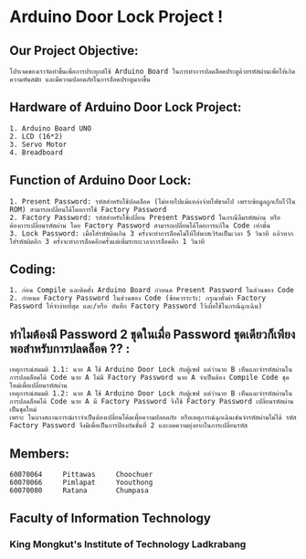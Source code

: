 # Arduino Door Lock Project !

## Our Project Objective:

    โปรเจคของเราจัดทำขึ้นเพื่อการประยุกต์ใช้ Arduino Board ในการทำการปลดล็อคประตูด้วยรหัสผ่านเพื่อให้เกิดความทันสมัย และมีความปลอดภัยในการล็อคประตูมากขึ้น
     
## Hardware of Arduino Door Lock Project:

    1. Arduino Board UNO
    2. LCD (16*2)
    3. Servo Motor
    4. Breadboard
     
## Function of Arduino Door Lock:

    1. Present Password: รหัสสำหรับใช้ปลดล็อค (ไม่หายไปแม้แหล่งจ่ายไฟขาดไป เพราะข้อมูลถูกเก็บไว้ใน ROM) สามารถเปลี่ยนได้โดยการใช้ Factory Password
    2. Factory Password: รหัสสำหรับใช้เปลี่ยน Present Password ในกรณีลืมรหัสผ่าน หรือต้องการเปลี่ยนรหัสผ่าน โดย Factory Password สามารถเปลี่ยนได้โดยการแก้ใน Code เท่านั้น
    3. Lock Password: เมื่อใส่รหัสผิดเกิน 3 ครั้งจะทำการล็อคไม่ให้ใส่พาสเวิร์ดเป็นเวลา 5 วินาที แล้วหากใส่รหัสผิดอีก 3 ครั้งจะทำการล็อคอีกครั้งแต่เพิ่มระยะเวลาการล็อคอีก 1 วินาที

## Coding:

    1. ก่อน Compile และติดตั้ง Arduino Board กำหนด Present Password ในส่วนของ Code
    2. กำหนด Factory Password ในส่วนของ Code (ข้อควรระวัง: กรุณาตั้งค่า Factory Password ให้จำง่ายที่สุด และ/หรือ บันทึก Factory Password ไว้เผื่อใช้ในกรณีฉุกเฉิน)
     
## ทำไมต้องมี Password 2 ชุดในเมื่อ Password ชุดเดียวก็เพียงพอสำหรับการปลดล็อค ?? :

    เหตุการณ์สมมติ 1.1: นาย A ใช้ Arduino Door Lock กับตู้เซฟ แต่ว่านาย B เห็นและจำรหัสผ่านในการปลดล็อคได้ Code นาย A ไม่มี Factory Password นาย A จำเป็นต้อง Compile Code ชุดใหม่เพื่อเปลี่ยนรหัสผ่าน
    เหตุการณ์สมมติ 1.2: นาย A ใช้ Arduino Door Lock กับตู้เซฟ แต่ว่านาย B เห็นและจำรหัสผ่านในการปลดล็อคได้ Code นาย A มี Factory Password จึงใช้ Factory Password เปลี่ยนรหัสผ่านเป็นชุดใหม่
    เพราะ ในบางสถานการณ์เราจำเป็นต้องเปลี่ยนโค้ดเพื่อความปลอดภัย หรือเหตุการณ์ฉุกเฉินเช่นจำรหัสผ่านไม่ได้ รหัส Factory Password จึงมีเพื่อเป็นการป้องกันชั้นที่ 2 และลดความยุ่งยากในการเปลี่ยนรหัส
     
## Members:

    60070064     Pittawas     Choochuer
    60070066     Pimlapat     Yoouthong
    60070080     Ratana       Chumpasa

## Faculty of Information Technology
### King Mongkut's Institute of Technology Ladkrabang
